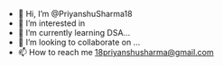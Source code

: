- 👋 Hi, I’m @PriyanshuSharma18
- 👀 I’m interested in 
- 🌱 I’m currently learning DSA...
- 💞️ I’m looking to collaborate on ...
- 📫 How to reach me 18priyanshusharma@gmail.com

<!---
PriyanshuSharma18/PriyanshuSharma18 is a ✨ special ✨ repository because its `README.md` (this file) appears on your GitHub profile.
You can click the Preview link to take a look at your changes.
--->
